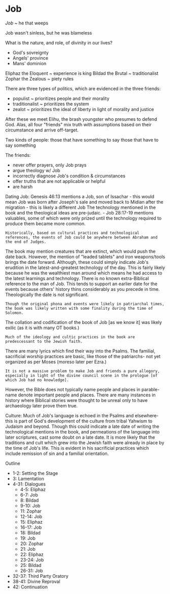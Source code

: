 # Job

_Job_ ~ he that weeps

Job wasn't sinless, but he was blameless


What is the nature, and role, of divinity in our lives?
- God's sovreignty
- Angels' province
- Mans' dominion


Eliphaz the Eloquent ~ experience is king
Bildad the Brutal ~ traditionalist
Zophar the Zealous ~ piety rules

There are three types of politics, which are evidenced in the three friends:
* populist ~ prioritizes people and their morality
* traditionalist ~ prioritizes the system
* zealot ~ prioritizes the ideal of liberty in light of morality and justice

After these we meet Elihu, the brash youngster who presumes to defend God.
Alas, all four "friends" mix truth with assumptions based on their circumstance and arrive off-target.


Two kinds of people:
	those that have something to say
	those that have to say something

The friends:
* never offer prayers, only Job prays
* argue theology w/ Job
* incorrectly diagnose Job's condition & circumstances
* offer truths that are not applicable or helpful
* are harsh


Dating Job:
	Genesis 46:13 mentions a Job, son of Issachar
		- this would mean Job was born after Joseph's sale and moved back to Midian after the migration
	  - this is likely a different Job
	The technology mentioned in the book and the theological ideas are pre-judaic.
	- Job 28:17-19 mentions valuables, some of which were only prized until the technology required to produce them became more common.
  
	Historically, based on cultural practices and technological references, the events of Job could be anywhere between Abraham and the end of Judges.
The book may mention creatures that are extinct, which would push the date back.
However, the mention of "leaded tablets" and iron weapons/tools brings the date forward.
Although, these could simply indicate Job's erudition in the latest-and-greatest technology of the day.
This is fairly likely because he was the wealthiest man around which means he had access to the latest learnings and technology.
There is no known extra-Biblical reference to the man of Job.
This tends to support an earlier date for the events because others' history thins considerably as you precede in time.
Theologically the date is not significant.
  
	Though the original phona and events were likely in patriarchal times, the book was likely written with some finality during the time of Solomon.
The collation and codification of the book of Job [as we know it] was likely exilic (as it is with many OT books.)
  
	Much of the ideology and cultic practices in the book are predescessant to the Jewish faith.
There are many lyrics which find their way into the Psalms.
The familial, sacrificial worship practices are basic, like those of the patriarchs- not yet organized as per Moses (moreso later per Ezra.)
  
	It is not a massive problem to make Job and friends a pure allegory, especially in light of the divine council scene in the prologue [of which Job had no knowledge].
However, the Bible does not typically name people and places in parable- name denote important people and places.
There are many instances in history where Biblical stories were thought to be unreal only to have archaeology later prove them true.


Culture:
	Much of Job's language is echoed in the Psalms and elsewhere- 
	this is part of God's development of the culture from tribal Yahwism to Judaism and beyond.
	Though this could indicate a late date of writing the technological mentions in the book, and permeations of the language into later scriptures, cast some doubt on a late date.
	It is more likely that the traditions and cult which grew into the Jewish faith were already in place by the time of Job's life.
	This is evident in his sacrificial practices which include remission of sin and a familial orientation.


Outline
* 1-2: Setting the Stage
* 3: Lamentation
* 4-31: Dialogues
	* 4-5: Eliphaz
	* 6-7: Job
	* 8: Bildad
	* 9-10: Job
	* 11: Zophar
	* 12-14: Job
	* 15: Eliphaz
	* 16-17: Job
	* 18: Bildad
	* 19: Job
	* 20: Zophar
	* 21: Job
	* 22: Eliphaz
	* 23-24: Job
	* 25: Bildad
	* 26-31: Job
* 32-37: Third Party Oratory
* 38-41: Divine Reproval
* 42: Continuation
